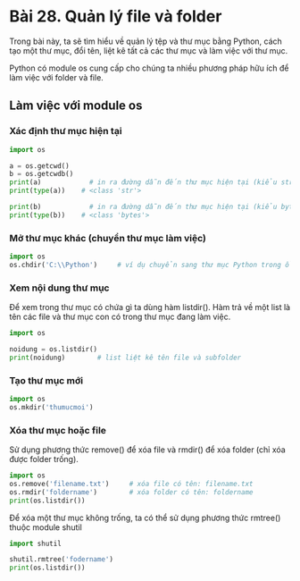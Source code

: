 # Bài 28. Quản lý file và folder

Trong bài này, ta sẽ tìm hiểu về quản lý tệp và thư mục bằng Python, cách tạo một thư mục, đổi tên, liệt kê tất cả các thư mục và làm việc với thư mục.

Python có module os cung cấp cho chúng ta nhiều phương pháp hữu ích để làm việc với folder và file.

## Làm việc với module os

### Xác định thư mục hiện tại

```python
import os

a = os.getcwd()
b = os.getcwdb()
print(a)            # in ra đường dẫn đến thư mục hiện tại (kiểu str)
print(type(a))    # <class 'str'>

print(b)            # in ra đường dẫn đến thư mục hiện tại (kiểu bytes)
print(type(b))    # <class 'bytes'>
```

### Mở thư mục khác \(chuyển thư mục làm việc\)

```python
import os
os.chdir('C:\\Python')     # ví dụ chuyển sang thư mục Python trong ổ C
```

### Xem nội dung thư mục 

Để xem trong thư mục có chứa gì ta dùng hàm listdir\(\). Hàm trả về một list là tên các file và thư mục con có trong thư mục đang làm việc.

```python
import os

noidung = os.listdir()
print(noidung)        # list liệt kê tên file và subfolder
```

### Tạo thư mục mới

```python
import os
os.mkdir('thumucmoi')
```

### Xóa thư mục hoặc file

Sử dụng phương thức remove\(\) để xóa file và rmdir\(\) để xóa folder \(chỉ xóa được folder trống\).

```python
import os
os.remove('filename.txt')     # xóa file có tên: filename.txt
os.rmdir('foldername')        # xóa folder có tên: foldername
print(os.listdir())
```

Để xóa một thư mục không trống, ta có thể sử dụng phương thức rmtree\(\) thuộc module shutil

```python
import shutil

shutil.rmtree('fodername')
print(os.listdir())
```





